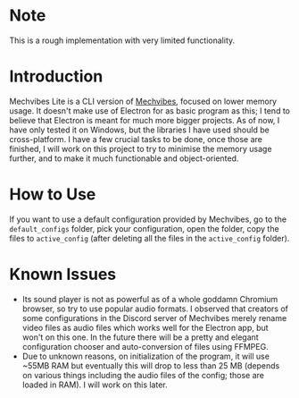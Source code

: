 # Note
This is a rough implementation with very limited functionality.

# Introduction
Mechvibes Lite is a CLI version of [Mechvibes](https://github.com/hainguyents13/mechvibes), focused on lower memory usage. It doesn't make use of Electron for as basic program as this; I tend to believe that Electron is meant for much more bigger projects. As of now, I have only tested it on Windows, but the libraries I have used should be cross-platform. I have a few crucial tasks to be done, once those are finished, I will work on this project to try to minimise the memory usage further, and to make it much functionable and object-oriented.

# How to Use
If you want to use a default configuration provided by Mechvibes, go to the `default_configs` folder, pick your configuration, open the folder, copy the files to `active_config` (after deleting all the files in the `active_config` folder).

# Known Issues
- Its sound player is not as powerful as of a whole goddamn Chromium browser, so try to use popular audio formats. I observed that creators of some configurations in the Discord server of Mechvibes merely rename video files as audio files which works well for the Electron app, but won't on this one. In the future there will be a pretty and elegant configuration chooser and auto-conversion of files using FFMPEG.
- Due to unknown reasons, on initialization of the program, it will use ~55MB RAM but eventually this will drop to less than 25 MB (depends on various things including the audio files of the config; those are loaded in RAM). I will work on this later.
